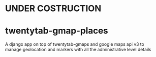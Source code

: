 UNDER COSTRUCTION
=================


twentytab-gmap-places
=====================

A django app on top of twentytab-gmaps and google maps api v3 to manage geolocation and markers with all the administrative level details
